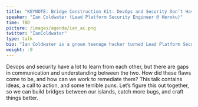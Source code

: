 ```yaml
---
title: "KEYNOTE: Bridge Construction Kit: DevOps and Security Don’t Have to Be Islands"
speaker: "Ian Coldwater (Lead Platform Security Engineer @ Heroku)"
time: TBD
picture: /images/agenda/ian_ac.png
twitter: "IanColdwater"
type: talk
bio: "Ian Coldwater is a grown teenage hacker turned Lead Platform Security Engineer at Heroku, who specializes in hacking and hardening Kubernetes, containers and cloud-native infrastructure. In Animal Crossing, Ian runs The Cloud out of their basement data center. In real life, Ian lives in Minneapolis and tweets @IanColdwater."
weight: -9
---
```


Devops and security have a lot to learn from each other, but there are gaps in communication and understanding between the two. How did these flaws come to be, and how can we work to remediate them? This talk contains ideas, a call to action, and some terrible puns. Let’s figure this out together, so we can build bridges between our islands, catch more bugs, and craft things better.
